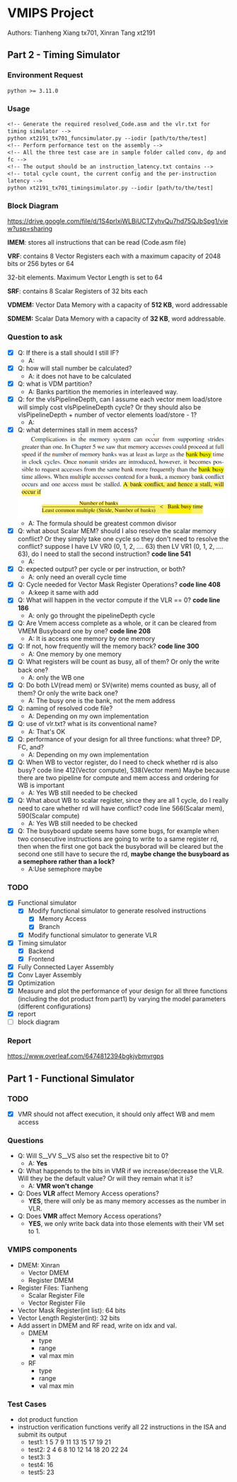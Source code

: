# VMIPS Project

Authors: Tianheng Xiang tx701, Xinran Tang xt2191

## Part 2 - Timing Simulator

### Environment Request
```
python >= 3.11.0
```
### Usage
```
<!-- Generate the required resolved_Code.asm and the vlr.txt for timing simulator -->
python xt2191_tx701_funcsimulator.py --iodir [path/to/the/test]
<!-- Perform performance test on the assembly -->
<!-- All the three test case are in sample folder called conv, dp and fc -->
<!-- The output should be an instruction_latency.txt contains -->
<!-- total cycle count, the current config and the per-instruction latency -->
python xt2191_tx701_timingsimulator.py --iodir [path/to/the/test]
```

### Block Diagram

https://drive.google.com/file/d/1S4prlxiWLBiUCTZyhvQu7hd75QJbSpg1/view?usp=sharing



**IMEM**: stores all instructions that can be read (Code.asm file)

**VRF**: contains 8 Vector Registers each with a maximum capacity of 2048 bits or 256 bytes or 64

32-bit elements. Maximum Vector Length is set to 64

**SRF**: contains 8 Scalar Registers of 32 bits each

**VDMEM:** Vector Data Memory with a capacity of **512 KB**, word addressable

**SDMEM:** Scalar Data Memory with a capacity of **32 KB**, word addressable.

### Question to ask
- [x] Q: If there is a stall should I still IF?
  - A: 
- [x] Q: how will stall number be calculated? 
  - A: it does not have to be calculated
- [x] Q: what is VDM partition?
  - A: Banks partition the memories in interleaved way.
- [x] Q: for the vlsPipelineDepth, can I assume each vector mem load/store will simply cost vlsPipelineDepth cycle? Or they should also be vlsPipelineDepth + number of vector elements load/store - 1?
  - A:
- [x] Q: what determines stall in mem access? ![bank_conflict](readme_pic/WeChat%20Image_20230420232250.png)
  - A: The formula should be greatest common divisor
- [x] Q: what about Scalar MEM? should I also resolve the scalar memory conflict? Or they simply take one cycle so they don't need to resolve the conflict? suppose I have LV VR0 (0, 1, 2, …. 63) then LV VR1 (0, 1, 2, …. 63), do I need to stall the second instruction? **code line 541**
  - A: 
- [x] Q: expected output? per cycle or per instruction, or both?
  - A: only need an overall cycle time
- [x] Q: Cycle needed for Vector Mask Register Operations? **code line 408**
  - A:keep it same with add
- [x] Q: What will happen in the vector compute if the VLR == 0? **code line 186**
  - A: only go throught the pipelineDepth cycle
- [x] Q: Are Vmem access complete as a whole, or it can be cleared from VMEM Busyboard one by one? **code line 208**
  - A: It is access one memory by one memory
- [x] Q: If not, how frequently will the memory back? **code line 300**
  - A: One memory by one memory
- [x] Q: What registers will be count as busy, all of them? Or only the write back one?
  - A: only the WB one
- [x] Q: Do both LV(read mem) or SV(write) mems counted as busy, all of them? Or only the write back one?
  - A: The busy one is the bank, not the mem address
- [x] Q: naming of resolved code file?
  - A: Depending on my own implementation
- [x] Q: use of vlr.txt? what is its conventional name?
  - A: That's OK
- [x] Q: performance of your design for all three functions: what three? DP, FC, and?
  - A: Depending on my own implementation
- [x] Q: When WB to vector register, do I need to check whether rd is also busy? code line 412(Vector compute), 538(Vector mem) Maybe because there are two pipeline for compute and mem access and ordering for WB is important
  - A: Yes WB still needed to be checked
- [x] Q: What about WB to scalar register, since they are all 1 cycle, do I really need to care whether rd will have conflict? code line 566(Scalar mem), 590(Scalar compute)
  - A: Yes WB still needed to be checked
- [x] Q: The busyboard update seems have some bugs, for example when two consecutive instructions are going to write to a same register rd, then when the first one got back the busyborad will be cleared but the second one still have to secure the rd, **maybe change the busyboard as a semephore rather than a lock?**
  - A:Use semephore maybe


### TODO
- [x] Functional simulator
  - [x] Modify functional simulator to generate resolved instructions
    - [x] Memory Access
    - [x] Branch
  - [x] Modify functional simulator to generate VLR
- [x] Timing simulator
  - [x] Backend
  - [x] Frontend
- [x] Fully Connected Layer Assembly
- [x] Conv Layer Assembly
- [x] Optimization
- [x] Measure and plot the performance of your design for all three functions (including the dot product from part1) by varying the model parameters (different configurations)
- [x] report
- [ ] block diagram

### Report

https://www.overleaf.com/6474812394bgkjvbmvrgps









## Part 1 - Functional Simulator

### TODO

- [x] VMR should not affect execution, it should only affect WB and mem access

### Questions

- Q: Will S__VV S__VS also set the respective bit to 0?
  - A: **Yes**
- Q: What happends to the bits in VMR if we increase/decrease the VLR. Will they be the default value? Or will they remain what it is?
  - A: **VMR won't change**
- Q: Does **VLR** affect Memory Access operations?
  - **YES**, there will only be as many memory accesses as the number in VLR.
- Q: Does **VMR** affect Memory Access operations?
  - **YES**, we only write back data into those elements with their VM set to 1.

### VMIPS components

- DMEM: Xinran
  - Vector DMEM
  - Register DMEM
- Register Files: Tianheng
  - Scalar Register File
  - Vector Register File
- Vector Mask Register(int list): 64 bits
- Vector Length Register(int): 32 bits
- Add assert in DMEM and RF read, write on idx and val.
  - DMEM
    - type
    - range
    - val max min
  - RF
    - type
    - range
    - val max min

### Test Cases

- dot product function
- instruction verification functions
  verify all 22 instructions in the ISA and submit its output
  - test1:
    1 5 7 9 11 13 15 17 19 21
  - test2:
    2 4 6 8 10 12 14 18 20 22 24
  - test3:
    3
  - test4:
    16
  - test5:
    23

